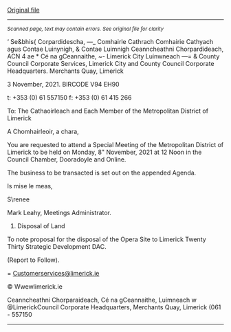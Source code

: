 [Original file](https://www.limerick.ie/sites/default/files/media/documents/2021-11/agenda-special-meeting-of-the-metropolitan-district-of-limerick-8th-november-2021.pdf)

---
*<small>Scanned page, text may contain errors. See original file for clarity</small>*  

‘ Se&bhis{ Corpardidescha,
_—__ Comhairle Cathrach Comhairie Cathyach agus Contae Luinynigh,
& Contae Luimnigh Ceanncheathni Chorpardideach,
ACN 4 ae *  Cé na gCeannaithe,
~- Limerick City Luinwneach
—= & County Council
Corporate Services,
Limerick City and County Council
Corporate Headquarters.
Merchants Quay,
Limerick

3 November, 2021. BIRCODE V94 EH90

t: +353 (0) 61 557150
f: +353 (0) 61 415 266

To: The Cathaoirleach and Each Member of the Metropolitan District of Limerick

A Chomhairleoir, a chara,

You are requested to attend a Special Meeting of the Metropolitan District of Limerick to be
held on Monday, 8" November, 2021 at 12 Noon in the Council Chamber, Dooradoyle and
Online.

The business to be transacted is set out on the appended Agenda.

Is mise le meas,

S\renee

Mark Leahy,
Meetings Administrator.

1. Disposal of Land

To note proposal for the disposal of the Opera Site to Limerick Twenty Thirty Strategic
Development DAC.

(Report to Follow).

= Customerservices@limerick.ie

© Wwewlimerick.ie

Ceanncheathni Chorparaideach, Cé na gCeannaithe, Luimneach w @LimerickCouncil
Corporate Headquarters, Merchants Quay, Limerick (061 - 557150


---
